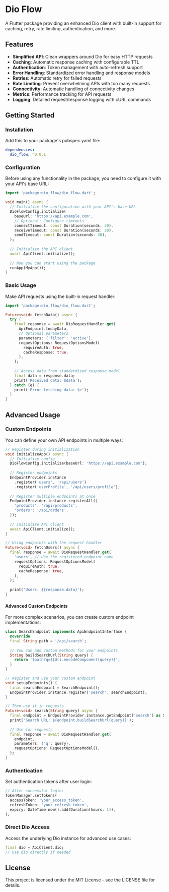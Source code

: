 # Dio Flow

A Flutter package providing an enhanced Dio client with built-in support for caching, retry, rate limiting, authentication, and more.

## Features

- **Simplified API**: Clean wrappers around Dio for easy HTTP requests
- **Caching**: Automatic response caching with configurable TTL
- **Authentication**: Token management with auto-refresh support
- **Error Handling**: Standardized error handling and response models
- **Retries**: Automatic retry for failed requests
- **Rate Limiting**: Prevent overwhelming APIs with too many requests
- **Connectivity**: Automatic handling of connectivity changes
- **Metrics**: Performance tracking for API requests
- **Logging**: Detailed request/response logging with cURL commands

## Getting Started

### Installation

Add this to your package's pubspec.yaml file:

```yaml
dependencies:
  dio_flow: ^0.0.1
```

### Configuration

Before using any functionality in the package, you need to configure it with your API's base URL:

```dart
import 'package:dio_flow/dio_flow.dart';

void main() async {
  // Initialize the configuration with your API's base URL
  DioFlowConfig.initialize(
    baseUrl: 'https://api.example.com',
    // Optional: Configure timeouts
    connectTimeout: const Duration(seconds: 30),
    receiveTimeout: const Duration(seconds: 30),
    sendTimeout: const Duration(seconds: 30),
  );
  
  // Initialize the API client
  await ApiClient.initialize();
  
  // Now you can start using the package
  runApp(MyApp());
}
```

### Basic Usage

Make API requests using the built-in request handler:

```dart
import 'package:dio_flow/dio_flow.dart';

Future<void> fetchData() async {
  try {
    final response = await DioRequestHandler.get(
      ApiEndpoint.todayData,
      // Optional parameters
      parameters: {'filter': 'active'},
      requestOptions: RequestOptionsModel(
        requireAuth: true,
        cacheResponse: true,
      ),
    );
    
    // Access data from standardized response model
    final data = response.data;
    print('Received data: $data');
  } catch (e) {
    print('Error fetching data: $e');
  }
}
```

## Advanced Usage

### Custom Endpoints

You can define your own API endpoints in multiple ways:

```dart
// Register during initialization
void initializeApp() async {
  // Initialize config
  DioFlowConfig.initialize(baseUrl: 'https://api.example.com');
  
  // Register endpoints
  EndpointProvider.instance
    .register('users', '/api/users')
    .register('userProfile', '/api/users/profile');
    
  // Register multiple endpoints at once
  EndpointProvider.instance.registerAll({
    'products': '/api/products',
    'orders': '/api/orders',
  });
  
  // Initialize API client
  await ApiClient.initialize();
}

// Using endpoints with the request handler
Future<void> fetchUsers() async {
  final response = await DioRequestHandler.get(
    'users', // Use the registered endpoint name
    requestOptions: RequestOptionsModel(
      requireAuth: true,
      cacheResponse: true,
    ),
  );
  
  print('Users: ${response.data}');
}
```

#### Advanced Custom Endpoints

For more complex scenarios, you can create custom endpoint implementations:

```dart
class SearchEndpoint implements ApiEndpointInterface {
  @override
  final String path = '/api/search';
  
  // You can add custom methods for your endpoints
  String buildSearchUrl(String query) {
    return '$path?q=${Uri.encodeComponent(query)}';
  }
}

// Register and use your custom endpoint
void setupEndpoints() {
  final searchEndpoint = SearchEndpoint();
  EndpointProvider.instance.register('search', searchEndpoint);
}

// Then use it in requests
Future<void> search(String query) async {
  final endpoint = EndpointProvider.instance.getEndpoint('search') as SearchEndpoint;
  print('Search URL: ${endpoint.buildSearchUrl(query)}');
  
  // Use for requests
  final response = await DioRequestHandler.get(
    endpoint,
    parameters: {'q': query},
    requestOptions: RequestOptionsModel(),
  );
}
```

### Authentication

Set authentication tokens after user login:

```dart
// After successful login:
TokenManager.setTokens(
  accessToken: 'your_access_token',
  refreshToken: 'your_refresh_token',
  expiry: DateTime.now().add(Duration(hours: 1)),
);
```

### Direct Dio Access

Access the underlying Dio instance for advanced use cases:

```dart
final dio = ApiClient.dio;
// Use dio directly if needed
```

## License

This project is licensed under the MIT License - see the LICENSE file for details.
